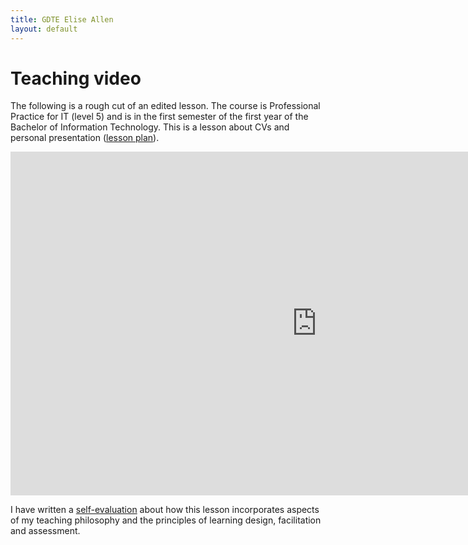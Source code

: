 ```yaml
---
title: GDTE Elise Allen
layout: default
---
```

# Teaching video

The following is a rough cut of an edited lesson. The course is Professional Practice for IT (level 5) and is in the first semester of the first year of the Bachelor of Information Technology. This is a lesson about CVs and personal presentation ([lesson plan](Lesson%20Plan%20PP%2011-2.pdf)).

<iframe width="980" height="550" src="https://www.youtube.com/embed/dJE4mdlmKck" frameborder="0" allow="accelerometer; autoplay; encrypted-media; gyroscope; picture-in-picture" allowfullscreen></iframe>

I have written a [self-evaluation](self-evaluation.html) about how this lesson incorporates aspects of my teaching philosophy and the principles of learning design, facilitation and assessment.